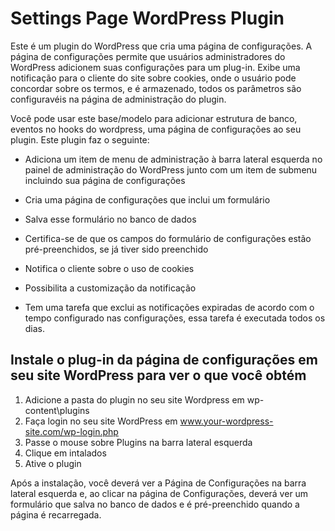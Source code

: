 # Settings Page WordPress Plugin

Este é um plugin do WordPress que cria uma página de configurações. A página de configurações permite que usuários administradores do WordPress adicionem suas configurações para um plug-in.
Exibe uma notificação para o cliente do site sobre cookies, onde o usuário pode concordar sobre os termos, e é armazenado, todos os parâmetros são configuravéis na página de administração do plugin. 


Você pode usar este base/modelo para adicionar estrutura de banco, eventos no hooks do wordpress, uma página de configurações ao seu plugin. Este plugin faz o seguinte:

- Adiciona um item de menu de administração à barra lateral esquerda no painel de administração do WordPress junto com um item de submenu incluindo sua página de configurações

- Cria uma página de configurações que inclui um formulário
- Salva esse formulário no banco de dados
- Certifica-se de que os campos do formulário de configurações estão pré-preenchidos, se já tiver sido preenchido
- Notifica o cliente sobre o uso de cookies
- Possibilita a customização da notificação
- Tem uma tarefa que exclui as notificações expiradas de acordo com o tempo configurado nas configurações, essa tarefa é executada todos os dias.

## Instale o plug-in da página de configurações em seu site WordPress para ver o que você obtém
1. Adicione a pasta do  plugin no seu site Wordpress em wp-content\plugins
2. Faça login no seu site WordPress em www.your-wordpress-site.com/wp-login.php
3. Passe o mouse sobre Plugins na barra lateral esquerda
4. Clique em intalados
5. Ative o plugin

Após a instalação, você deverá ver a Página de Configurações na barra lateral esquerda e, ao clicar na página de Configurações, deverá ver um formulário que salva no banco de dados e é pré-preenchido quando a página é recarregada.


